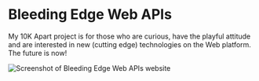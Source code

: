 # Bleeding Edge Web APIs
My 10K Apart project is for those who are curious, have the playful attitude and are interested in new (cutting edge) technologies on the Web platform. The future is now!

![Screenshot of Bleeding Edge Web APIs website](https://hejty.github.io/bleeding-edge-web-apis/screenshot.png)
